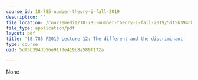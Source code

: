 ```yaml
---
course_id: 18-785-number-theory-i-fall-2019
description: ''
file_location: /coursemedia/18-785-number-theory-i-fall-2019/5df5b394db56e9173e419b8a589f172a_MIT18_785F19_lec12.pdf
file_type: application/pdf
layout: pdf
title: '18.785 F2019 Lecture 12: The different and the discriminant'
type: course
uid: 5df5b394db56e9173e419b8a589f172a

---
```

None